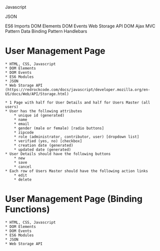 


Javascript

JSON


ES6 Imports
DOM Elements
DOM Events
Web Storage API
DOM Ajax
MVC Pattern
Data Binding Pattern
Handlebars

# User Management Page

	* HTML, CSS, Javascript
	* DOM Elements
	* DOM Events
	* ES6 Modules
	* JSON
	* Web Storage API (https://redrockcode.com/docs/javascript/developer.mozilla.org/en-US/docs/Web/API/Storage.html)

	* 1 Page with half for User Details and half for Users Master (all users)
	* User has the following attributes
		* unique id (generated)
		* name
		* email
		* gender (male or female) [radio buttons]
		* zipcode
		* role (administrator, contributor, user) [dropdown list]
		* verified (yes, no) [checkbox]
		* creation date (generated)
		* updated date (generated)
	* User Details should have the following buttons
		* new
		* save
		* cancel
	* Each row of Users Master should have the following action links
		* edit
		* delete


# User Management Page (Binding Functions)

	* HTML, CSS, Javascript
	* DOM Elements
	* DOM Events
	* ES6 Modules
	* JSON
	* Web Storage API